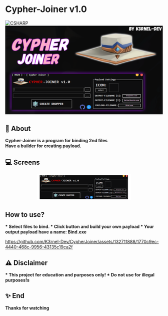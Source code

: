 # Cypher-Joiner v1.0
![CSHARP](https://img.shields.io/badge/Language-CSHARP-aqua?style=for-the-badge&logo=CS)
![](banner.png)

## 📑 About
<b>Cypher-Joiner is a program for binding 2nd files</b>
<strong><br>Have a builder for creating payload.</strong>

## 💻 Screens
<p float="left" align="center">
  <img alt="screen" width="300" src="logo.png">
</p> 

## How to use?
<b>
 * Select files to bind.
 * Click button and build your own payload
 * Your output payload have a name: Bind.exe
</b>


https://github.com/K3rnel-Dev/CypherJoiner/assets/132711888/1770c9ec-4440-468c-9956-43135c19ca2f


## ⚠️ Disclaimer
<b>
 * This project for education and purposes only!
 * Do not use for illegal purposes!s
</b>

## ✨ End
<strong>Thanks for watching</strong>
